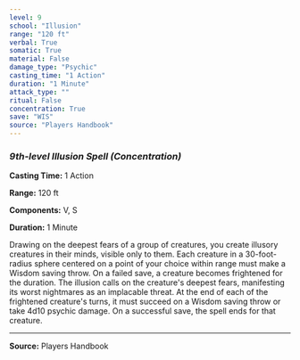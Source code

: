 ```yaml
---
level: 9
school: "Illusion"
range: "120 ft"
verbal: True
somatic: True
material: False
damage_type: "Psychic"
casting_time: "1 Action"
duration: "1 Minute"
attack_type: ""
ritual: False
concentration: True
save: "WIS"
source: "Players Handbook"
---
```


### *9th-level Illusion Spell* *(Concentration)*

**Casting Time:** 1 Action

**Range:** 120 ft

**Components:** V, S

**Duration:** 1 Minute

Drawing on the deepest fears of a group of creatures, you create illusory creatures in their minds, visible only to them. Each creature in a 30-foot-radius sphere centered on a point of your choice within range must make a Wisdom saving throw. On a failed save, a creature becomes frightened for the duration. The illusion calls on the creature's deepest fears, manifesting its worst nightmares as an implacable threat. At the end of each of the frightened creature's turns, it must succeed on a Wisdom saving throw or take 4d10 psychic damage. On a successful save, the spell ends for that creature.

---
**Source:** Players Handbook
